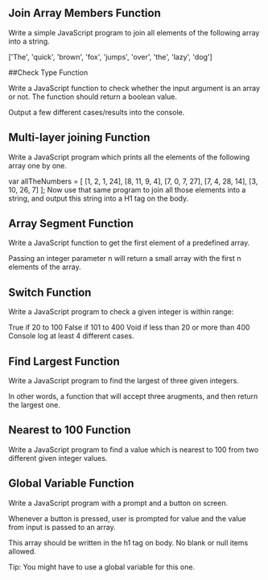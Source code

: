 ## Join Array Members Function

Write a simple JavaScript program to join all elements of the following array into a string.

['The', 'quick', 'brown', 'fox', 'jumps', 'over', 'the', 'lazy', 'dog']

##Check Type Function

Write a JavaScript function to check whether the input argument is an array or not. The function should return a boolean value.

Output a few different cases/results into the console.

## Multi-layer joining Function

Write a JavaScript program which prints all the elements of the following array one by one.

var allTheNumbers = [ [1, 2, 1, 24], [8, 11, 9, 4], [7, 0, 7, 27], [7, 4, 28, 14], [3, 10, 26, 7] ];
Now use that same program to join all those elements into a string, and output this string into a H1 tag on the body.

## Array Segment Function

Write a JavaScript function to get the first element of a predefined array.

Passing an integer parameter n will return a small array with the first n elements of the array.

## Switch Function
Write a JavaScript program to check a given integer is within range:

True if 20 to 100
False if 101 to 400
Void if less than 20 or more than 400
Console log at least 4 different cases.

## Find Largest Function
Write a JavaScript program to find the largest of three given integers.

In other words, a function that will accept three arugments, and then return the largest one.

## Nearest to 100 Function

Write a JavaScript program to find a value which is nearest to 100 from two different given integer values.

## Global Variable Function
Write a JavaScript program with a prompt and a button on screen.

Whenever a button is pressed, user is prompted for value and the value from input is passed to an array.

This array should be written in the h1 tag on body. No blank or null items allowed.

Tip: You might have to use a global variable for this one.